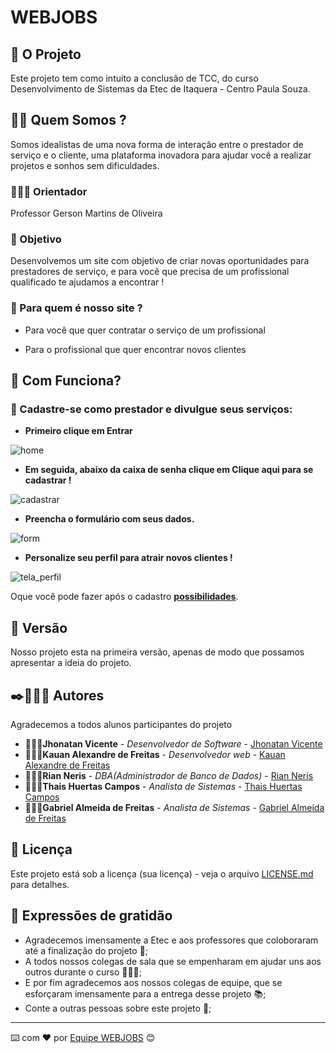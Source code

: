 # WEBJOBS

## 🏫 O Projeto

Este projeto tem como intuito a conclusão de TCC, do curso Desenvolvimento de Sistemas da Etec de Itaquera - Centro Paula Souza.

## 🧑‍💻 Quem Somos ?

Somos idealistas de uma nova forma de interação entre o prestador de serviço e o cliente, uma plataforma inovadora para ajudar você a realizar projetos e sonhos sem dificuldades.


### 👨🏻‍🏫 Orientador

Professor Gerson Martins de Oliveira

### 📌 Objetivo

Desenvolvemos um site com objetivo de criar novas oportunidades para prestadores de serviço, e para você que precisa de um profissional qualificado te ajudamos a encontrar !

### 🎯 Para quem é nosso site ?

* Para você que quer contratar o serviço de um profissional

* Para o profissional que quer encontrar novos clientes

## 🚀 Com Funciona?



### 💼 Cadastre-se como prestador e divulgue seus serviços:



* **Primeiro clique em Entrar**


![home](https://user-images.githubusercontent.com/86022706/206331320-1bc3501f-3008-40c8-a394-5e88ed9239d6.png)



* **Em seguida, abaixo da caixa de senha clique em Clique aqui para se cadastrar !**



![cadastrar](https://user-images.githubusercontent.com/86022706/206331925-effde112-0f55-4143-bc38-25b25b5c2319.png)



* **Preencha o formulário com seus dados.**



![form](https://user-images.githubusercontent.com/86022706/206332518-38ba8ed6-8d6b-4493-b89b-49080feb4e09.png)



* **Personalize seu perfil para atrair novos clientes !**



![tela_perfil](https://user-images.githubusercontent.com/86022706/213261184-23d9d35f-d780-4397-901b-7c83ed800011.png)



Oque você pode fazer após o cadastro **[possibilidades](#📌-para-quem-é-nosso-site)**.


## 📌 Versão

Nosso projeto esta na primeira versão, apenas de modo que possamos apresentar a ideia do projeto.

## ✒️👨🏾‍💻 Autores

Agradecemos a todos alunos participantes do projeto

* 👨🏾‍💻**Jhonatan Vicente** - *Desenvolvedor de Software* - [Jhonatan Vicente](https://github.com/Johnnyv01)
* 👨🏾‍💻**Kauan Alexandre de Freitas** - *Desenvolvedor web* - [Kauan Alexandre de Freitas](https://github.com/KauanFreitas)
* 👨🏾‍💻**Rian Neris** - *DBA(Administrador de Banco de Dados)* - [Rian Neris](https://github.com/RianNeris)
* 👩🏼‍💻**Thais Huertas Campos** - *Analista de Sistemas* - [Thais Huertas Campos](https://www.linkedin.com/in/tha%C3%ADs-huertas222/)
* 👨🏻‍💻**Gabriel Almeida de Freitas** - *Analista de Sistemas* - [Gabriel Almeida de Freitas](https://wa.me/5511998939898)

## 📄 Licença

Este projeto está sob a licença (sua licença) - veja o arquivo [LICENSE.md](https://github.com/Johnnyv01/WEBJOBS/licenca) para detalhes.

## 🎁 Expressões de gratidão

* Agradecemos imensamente a Etec e aos professores que coloboraram até a finalização do projeto 📃;
* A todos nossos colegas de sala que se empenharam em ajudar uns aos outros durante o curso 🧑‍🤝‍🧑;
* E por fim agradecemos aos nossos colegas de equipe, que se esforçaram imensamente para a entrega desse projeto 📚;
* Conte a outras pessoas sobre este projeto 📢;

---
⌨️ com ❤️ por [Equipe WEBJOBS](#🧑‍💻-quem-somos) 😊